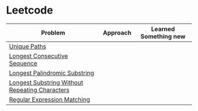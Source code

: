 # Leetcode

|Problem | Approach| Learned Something new|
|-------------|-----------|----------------|
|[Unique Paths](https://leetcode.com/problems/unique-paths/)|||
|[Longest Consecutive Sequence](https://leetcode.com/problems/longest-consecutive-sequence/)|||
|[Longest Palindromic Substring](https://leetcode.com/problems/longest-palindromic-substring/)|||
|[Longest Substring Without Repeating Characters](https://leetcode.com/problems/longest-substring-without-repeating-characters/)|||
|[Regular Expression Matching](https://leetcode.com/problems/regular-expression-matching/)|||


